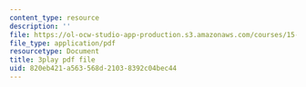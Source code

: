 ```yaml
---
content_type: resource
description: ''
file: https://ol-ocw-studio-app-production.s3.amazonaws.com/courses/15-071-the-analytics-edge-spring-2017/820eb421a563568d21038392c04bec44_xglWbWk_swE.pdf
file_type: application/pdf
resourcetype: Document
title: 3play pdf file
uid: 820eb421-a563-568d-2103-8392c04bec44
---
```

